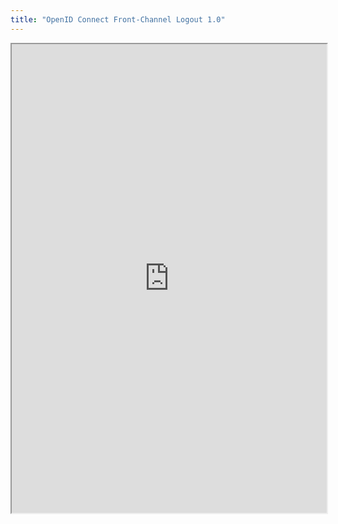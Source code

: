 ```yaml
---
title: "OpenID Connect Front-Channel Logout 1.0"
---
```



<iframe height="750" width="100%" src="https://ewelton.github.io/ktest/wiki.html#OpenID%20Connect%20Front-Channel%20Logout%201.0"></iframe>
